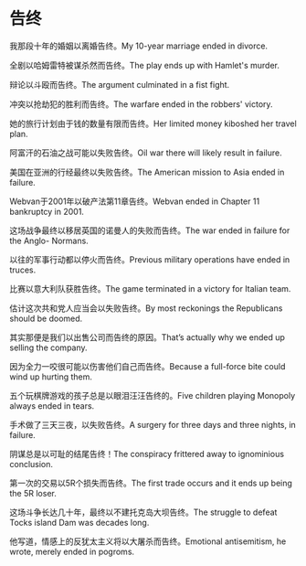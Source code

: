 # 告终

<p><span class="chinese">我那段十年的婚姻以离婚告终。</span><span class="english">My 10-year marriage ended in divorce.</span></p>

<p><span class="chinese">全剧以哈姆雷特被谋杀然而告终。</span><span class="english">The play ends up with Hamlet's murder.</span></p>

<p><span class="chinese">辩论以斗殴而告终。</span><span class="english">The argument culminated in a fist fight.</span></p>

<p><span class="chinese">冲突以抢劫犯的胜利而告终。</span><span class="english">The warfare ended in the robbers' victory.</span></p>

<p><span class="chinese">她的旅行计划由于钱的数量有限而告终。</span><span class="english">Her limited money kiboshed her travel plan.</span></p>

<p><span class="chinese">阿富汗的石油之战可能以失败告终。</span><span class="english">Oil war there will likely result in failure.</span></p>

<p><span class="chinese">美国在亚洲的行经最终以失败告终。</span><span class="english">The American mission to Asia ended in failure.</span></p>

<p><span class="chinese">Webvan于2001年以破产法第11章告终。</span><span class="english">Webvan ended in Chapter 11 bankruptcy in 2001.</span></p>

<p><span class="chinese">这场战争最终以移居英国的诺曼人的失败而告终。</span><span class="english">The war ended in failure for the Anglo- Normans.</span></p>

<p><span class="chinese">以往的军事行动都以停火而告终。</span><span class="english">Previous military operations have ended in truces.</span></p>

<p><span class="chinese">比赛以意大利队获胜告终。</span><span class="english">The game terminated in a victory for Italian team.</span></p>

<p><span class="chinese">估计这次共和党人应当会以失败告终。</span><span class="english">By most reckonings the Republicans should be doomed.</span></p>

<p><span class="chinese">其实那便是我们以出售公司而告终的原因。</span><span class="english">That’s actually why we ended up selling the company.</span></p>

<p><span class="chinese">因为全力一咬很可能以伤害他们自己而告终。</span><span class="english">Because a full-force bite could wind up hurting them.</span></p>

<p><span class="chinese">五个玩棋牌游戏的孩子总是以眼泪汪汪告终的。</span><span class="english">Five children playing Monopoly always ended in tears.</span></p>

<p><span class="chinese">手术做了三天三夜，以失败告终。</span><span class="english">A surgery for three days and three nights, in failure.</span></p>

<p><span class="chinese">阴谋总是以可耻的结尾告终！</span><span class="english">The conspiracy frittered away to ignominious conclusion.</span></p>

<p><span class="chinese">第一次的交易以5R个损失而告终。</span><span class="english">The first trade occurs and it ends up being the 5R loser.</span></p>

<p><span class="chinese">这场斗争长达几十年，最终以不建托克岛大坝告终。</span><span class="english">The struggle to defeat Tocks island Dam was decades long.</span></p>

<p><span class="chinese">他写道，情感上的反犹太主义将以大屠杀而告终。</span><span class="english">Emotional antisemitism, he wrote, merely ended in pogroms.</span></p>


